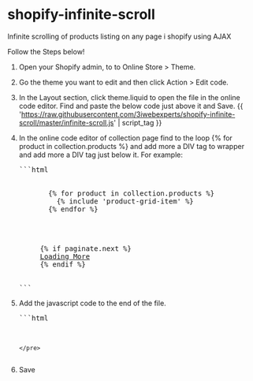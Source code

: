 # shopify-infinite-scroll
Infinite scrolling of products listing on any page i shopify using AJAX



Follow the Steps below!
1. Open your Shopify admin, to to Online Store > Theme.
2. Go the theme you want to edit and then click Action > Edit code.
3. In the Layout section, click theme.liquid to open the file in the online code editor. Find </head> and paste the below code just above it and Save.
   {{ 'https://raw.githubusercontent.com/3iwebexperts/shopify-infinite-scroll/master/infinite-scroll.js' | script_tag }}

3. In the online code editor of collection page find to the loop {% for product in collection.products %} and add more a DIV tag to wrapper and add more a DIV tag just below it.    For example:

   <pre>
   ```html
    <div id="infinite-loop" >
          {% for product in collection.products %}
            {% include 'product-grid-item' %}
          {% endfor %}
    </div>
    <div id="infinite-pagination">
        {% if paginate.next %}
        <a href="{{ paginate.next.url }}">Loading More</a>
        {% endif %}  
    </div>
   ```
   </pre>

4. Add the javascript code to the end of the file.
   <pre>
   ```html
    <script>
      document.addEventListener("DOMContentLoaded", function() {
        var endlessScroll = new Ajaxinate({
          container: '#Huratips-Loop',
          pagination: '#Huratips-Pagination'
        });
      });
    </script>
   ```
   </pre>

5. Save
